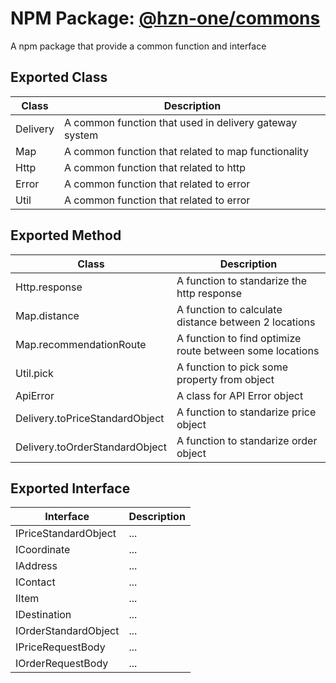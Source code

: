 # NPM Package: [@hzn-one/commons](https://www.npmjs.com/package/@hzn-one/commons)

A npm package that provide a common function and interface

## Exported Class

| Class    | Description                                            |
| -------- | ------------------------------------------------------ |
| Delivery | A common function that used in delivery gateway system |
| Map      | A common function that related to map functionality    |
| Http     | A common function that related to http                 |
| Error    | A common function that related to error                |
| Util     | A common function that related to error                |

## Exported Method

| Class                          | Description                                              |
| ------------------------------ | -------------------------------------------------------- |
| Http.response                  | A function to standarize the http response               |
| Map.distance                   | A function to calculate distance between 2 locations     |
| Map.recommendationRoute        | A function to find optimize route between some locations |
| Util.pick                      | A function to pick some property from object             |
| ApiError                       | A class for API Error object                             |
| Delivery.toPriceStandardObject | A function to standarize price object                    |
| Delivery.toOrderStandardObject | A function to standarize order object                    |

## Exported Interface

| Interface            | Description |
| -------------------- | ----------- |
| IPriceStandardObject | ...         |
| ICoordinate          | ...         |
| IAddress             | ...         |
| IContact             | ...         |
| IItem                | ...         |
| IDestination         | ...         |
| IOrderStandardObject | ...         |
| IPriceRequestBody    | ...         |
| IOrderRequestBody    | ...         |
